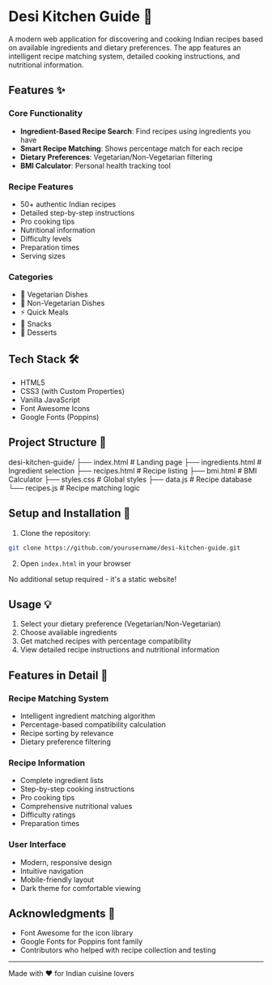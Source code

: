 # Desi Kitchen Guide 🍛

A modern web application for discovering and cooking Indian recipes based on available ingredients and dietary preferences. The app features an intelligent recipe matching system, detailed cooking instructions, and nutritional information.


## Features ✨

### Core Functionality
- **Ingredient-Based Recipe Search**: Find recipes using ingredients you have
- **Smart Recipe Matching**: Shows percentage match for each recipe
- **Dietary Preferences**: Vegetarian/Non-Vegetarian filtering
- **BMI Calculator**: Personal health tracking tool

### Recipe Features
- 50+ authentic Indian recipes
- Detailed step-by-step instructions
- Pro cooking tips
- Nutritional information
- Difficulty levels
- Preparation times
- Serving sizes

### Categories
- 🥘 Vegetarian Dishes
- 🍗 Non-Vegetarian Dishes
- ⚡ Quick Meals
- 🥪 Snacks
- 🍨 Desserts

## Tech Stack 🛠️

- HTML5
- CSS3 (with Custom Properties)
- Vanilla JavaScript
- Font Awesome Icons
- Google Fonts (Poppins)

## Project Structure 📁 
desi-kitchen-guide/
├── index.html # Landing page
├── ingredients.html # Ingredient selection
├── recipes.html # Recipe listing
├── bmi.html # BMI Calculator
├── styles.css # Global styles
├── data.js # Recipe database
└── recipes.js # Recipe matching logic

## Setup and Installation 🚀

1. Clone the repository:
```bash
git clone https://github.com/yourusername/desi-kitchen-guide.git
```

2. Open `index.html` in your browser

No additional setup required - it's a static website!

## Usage 💡

1. Select your dietary preference (Vegetarian/Non-Vegetarian)
2. Choose available ingredients
3. Get matched recipes with percentage compatibility
4. View detailed recipe instructions and nutritional information

## Features in Detail 📝

### Recipe Matching System
- Intelligent ingredient matching algorithm
- Percentage-based compatibility calculation
- Recipe sorting by relevance
- Dietary preference filtering

### Recipe Information
- Complete ingredient lists
- Step-by-step cooking instructions
- Pro cooking tips
- Comprehensive nutritional values
- Difficulty ratings
- Preparation times

### User Interface
- Modern, responsive design
- Intuitive navigation
- Mobile-friendly layout
- Dark theme for comfortable viewing


## Acknowledgments 🙏

- Font Awesome for the icon library
- Google Fonts for Poppins font family
- Contributors who helped with recipe collection and testing

---
Made with ❤️ for Indian cuisine lovers
